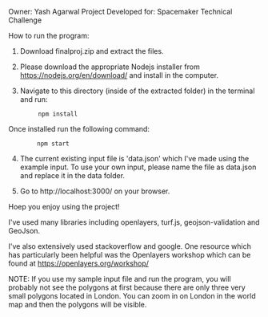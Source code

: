 Owner: Yash Agarwal
Project Developed for: Spacemaker Technical Challenge

How to run the program:

1) Download finalproj.zip and extract the files.
2) Please download the appropriate Nodejs installer from https://nodejs.org/en/download/ and install in the computer.
3) Navigate to this directory (inside of the extracted folder) in the terminal and run:
		
			npm install

Once installed run the following command:

			npm start 


4) The current existing input file is 'data.json' which I've made using the example input. To use your own input, please name the file as data.json and replace it in the data folder.
 

5) Go to http://localhost:3000/ on your browser.

Hoep you enjoy using the project! 

I've used many libraries including openlayers, turf.js, geojson-validation and GeoJson. 

I've also extensively used stackoverflow and google. One resource which has particularly been helpful was the Openlayers workshop which can be found at https://openlayers.org/workshop/

NOTE: If you use my sample input file and run the program, you will probably not see the polygons at first because there are only three very small polygons located in London. You can zoom in on London in the world map and then the polygons will be visible.


